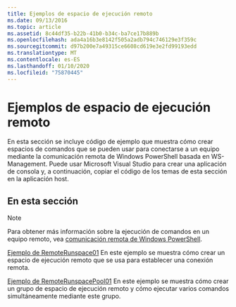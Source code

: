 ```yaml
---
title: Ejemplos de espacio de ejecución remoto
ms.date: 09/13/2016
ms.topic: article
ms.assetid: 8c44df35-b22b-41b0-b34c-ba7ce17b889b
ms.openlocfilehash: ada4a16b3e8142f505a2adb794c746129e3f359c
ms.sourcegitcommit: d97b200e7a49315ce6608cd619e3e2fd99193edd
ms.translationtype: MT
ms.contentlocale: es-ES
ms.lasthandoff: 01/10/2020
ms.locfileid: "75870445"
---
```

# <a name="remote-runspace-samples"></a>Ejemplos de espacio de ejecución remoto

En esta sección se incluye código de ejemplo que muestra cómo crear espacios de comandos que se pueden usar para conectarse a un equipo mediante la comunicación remota de Windows PowerShell basada en WS-Management. Puede usar Microsoft Visual Studio para crear una aplicación de consola y, a continuación, copiar el código de los temas de esta sección en la aplicación host.

## <a name="in-this-section"></a>En esta sección

> [!NOTE]
> Para obtener más información sobre la ejecución de comandos en un equipo remoto, vea [comunicación remota de Windows PowerShell](/previous-versions/ms714644(v=vs.85)).

 [Ejemplo de RemoteRunspace01](./remoterunspace01-sample.md) En este ejemplo se muestra cómo crear un espacio de ejecución remoto que se usa para establecer una conexión remota.

 [Ejemplo de RemoteRunspacePool01](./remoterunspacepool01-sample.md) En este ejemplo se muestra cómo crear un grupo de espacio de ejecución remoto y cómo ejecutar varios comandos simultáneamente mediante este grupo.
